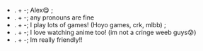 * . + -; Alex😋 ;
* . + -; any pronouns are fine
* . + -; I play lots of games! (Hoyo games, crk, mlbb) ;
* . + -; I love watching anime too! (im not a cringe weeb guys😰)
* . + -; Im really friendly‼️ 
